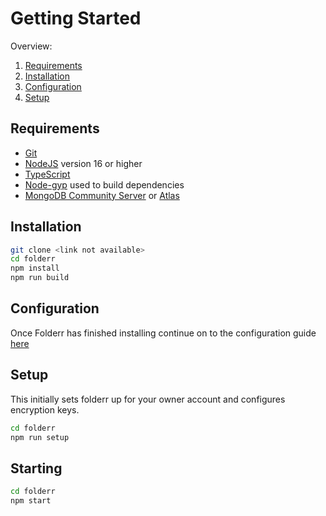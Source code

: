 # Getting Started

Overview:

1. [Requirements](#requirements)
2. [Installation](#installation)
3. [Configuration](#configuration)
4. [Setup](#setup)

## Requirements

- [Git](https://git-scm.com/downloads)
- [NodeJS](https://nodejs.org) version 16 or higher
- [TypeScript](https://www.typescriptlang.org/index.html#download-links)
- [Node-gyp](https://github.com/nodejs/node-gyp) used to build dependencies
- [MongoDB Community Server](https://docs.mongodb.com/manual/administration/install-community/) or [Atlas](https://www.mongodb.com/cloud/atlas)

## Installation

```sh
git clone <link not available>
cd folderr
npm install
npm run build
```

## Configuration

Once Folderr has finished installing continue on to the configuration guide [here](./config.md)

## Setup

This initially sets folderr up for your owner account and configures encryption keys.

```sh
cd folderr
npm run setup
```

## Starting

```sh
cd folderr
npm start
```
